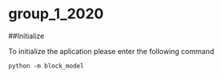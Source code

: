 # group_1_2020


##Initialize

To initialize the aplication please enter the following command

```console
python -m block_model
```
